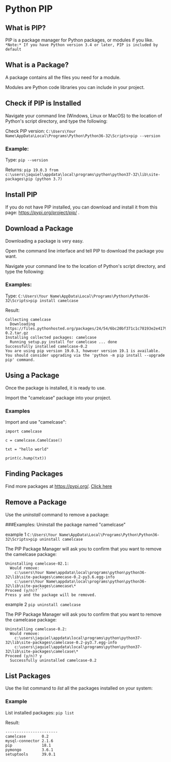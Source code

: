 # Python PIP

## What is PIP?

PIP is a package manager for Python packages, or modules if you like.
```*Note:* If you have Python version 3.4 or later, PIP is included by default```

## What is a Package?
A package contains all the files you need for a module.

Modules are Python code libraries you can include in your project.

## Check if PIP is Installed
Navigate your command line (Windows, Linux or MacOS) to the location of Python's script directory, and type the following:

Check PIP version:
```C:\Users\Your Name\AppData\Local\Programs\Python\Python36-32\Scripts>pip --version```

### Example:
Type:
```pip --version```

Returns:
```pip 19.0.3 from c:\users\jaquiel\appdata\local\programs\python\python37-32\lib\site-packages\pip (python 3.7)```

## Install PIP
If you do not have PIP installed, you can download and install it from this page: https://pypi.org/project/pip/ .

## Download a Package

Downloading a package is very easy.

Open the command line interface and tell PIP to download the package you want.

Navigate your command line to the location of Python's script directory, and type the following:

### Examples:
Type:
```C:\Users\Your Name\AppData\Local\Programs\Python\Python36-32\Scripts>pip install camelcase```

Result:
```pip install camelcase
Collecting camelcase
  Downloading https://files.pythonhosted.org/packages/24/54/6bc20bf371c1c78193e2e4179097a7b779e56f420d0da41222a3b7d87890/camelcase-0.2.tar.gz
Installing collected packages: camelcase
  Running setup.py install for camelcase ... done
Successfully installed camelcase-0.2
You are using pip version 19.0.3, however version 19.1 is available.
You should consider upgrading via the 'python -m pip install --upgrade pip' command.
```

## Using a Package

Once the package is installed, it is ready to use.

Import the "camelcase" package into your project.

### Examples
Import and use "camelcase":
```
import camelcase

c = camelcase.CamelCase()

txt = "hello world"

print(c.hump(txt))
```

## Finding Packages
Find more packages at https://pypi.org/. [Click here](https://pypi.org/)

## Remove a Package
Use the *uninstall* command to remove a package:

###Examples: 
Uninstall the package named "camelcase"

example 1
```C:\Users\Your Name\AppData\Local\Programs\Python\Python36-32\Scripts>pip uninstall camelcase```

The PIP Package Manager will ask you to confirm that you want to remove the camelcase package:
```
Uninstalling camelcase-02.1:
  Would remove:
    c:\users\Your Name\appdata\local\programs\python\python36-32\lib\site-packages\camecase-0.2-py3.6.egg-info
    c:\users\Your Name\appdata\local\programs\python\python36-32\lib\site-packages\camecase\*
Proceed (y/n)?```
Press y and the package will be removed.
```

example 2
```pip uninstall camelcase```

The PIP Package Manager will ask you to confirm that you want to remove the camelcase package:

```
Uninstalling camelcase-0.2:
  Would remove:
    c:\users\jaquiel\appdata\local\programs\python\python37-32\lib\site-packages\camelcase-0.2-py3.7.egg-info
    c:\users\jaquiel\appdata\local\programs\python\python37-32\lib\site-packages\camelcase\*
Proceed (y/n)? y
  Successfully uninstalled camelcase-0.2
```

## List Packages

Use the list command to *list* all the packages installed on your system:

### Example
List installed packages:
```pip list```

Result:
```Package         Version
-----------------------
camelcase       0.2
mysql-connector 2.1.6
pip             18.1
pymongo         3.6.1
setuptools      39.0.1
```


